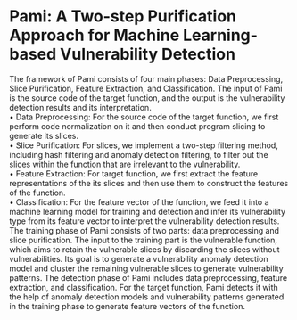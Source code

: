 # Pami: A Two-step Purification Approach for Machine Learning-based Vulnerability Detection
The framework of Pami consists
of four main phases: Data Preprocessing, Slice Purification,
Feature Extraction, and Classification. The input of Pami is
the source code of the target function, and the output is the
vulnerability detection results and its interpretation.<br>
• Data Preprocessing: For the source code of the target
function, we first perform code normalization on it and
then conduct program slicing to generate its slices.<br>
• Slice Purification: For slices, we implement a two-step
filtering method, including hash filtering and anomaly
detection filtering, to filter out the slices within the
function that are irrelevant to the vulnerability.<br>
• Feature Extraction: For target function, we first extract
the feature representations of the its slices and then use
them to construct the features of the function.<br>
• Classification: For the feature vector of the function, we
feed it into a machine learning model for training and
detection and infer its vulnerability type from its feature
vector to interpret the vulnerability detection results.
The training phase of Pami consists of two parts: data
preprocessing and slice purification. The input to the training
part is the vulnerable function, which aims to retain the
vulnerable slices by discarding the slices without vulnerabilities. Its goal is to generate a vulnerability anomaly detection
model and cluster the remaining vulnerable slices to generate
vulnerability patterns. The detection phase of Pami includes
data preprocessing, feature extraction, and classification. For
the target function, Pami detects it with the help of anomaly
detection models and vulnerability patterns generated in the
training phase to generate feature vectors of the function.
